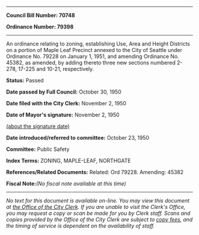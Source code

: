 

********

**Council Bill Number: 70748**
   
**Ordinance Number: 79398**
********

 An ordinance relating to zoning, establishing Use, Area and Height Districts on a portion of Maple Leaf Precinct annexed to the City of Seattle under Ordinance No. 79228 on January 1, 1951, and amending Ordinance No. 45382, as amended, by adding thereto three new sections numbered 2-278, 17-225 and 10-21, respectively.

**Status:** Passed
   
**Date passed by Full Council:** October 30, 1950
   
**Date filed with the City Clerk:** November 2, 1950
   
**Date of Mayor's signature:** November 2, 1950
   
[(about the signature date)](/~public/approvaldate.htm)
   
   
   
**Date introduced/referred to committee:** October 23, 1950
   
**Committee:** Public Safety
   
   
**Index Terms:** ZONING, MAPLE-LEAF, NORTHGATE

**References/Related Documents:** Related: Ord 79228. Amending: 45382

**Fiscal Note:**_(No fiscal note available at this time)_
********

_No text for this document is available on-line. You may view this document at [the Office of the City Clerk](http://www.seattle.gov/leg/clerk/contactUs.htm). If you are unable to visit the Clerk's Office, you may request a copy or scan be made for you by Clerk staff. Scans and copies provided by the Office of the City Clerk are subject to [copy fees](http://clerk.seattle.gov/~public/clerkfees.htm), and the timing of service is dependent on the availability of staff._


